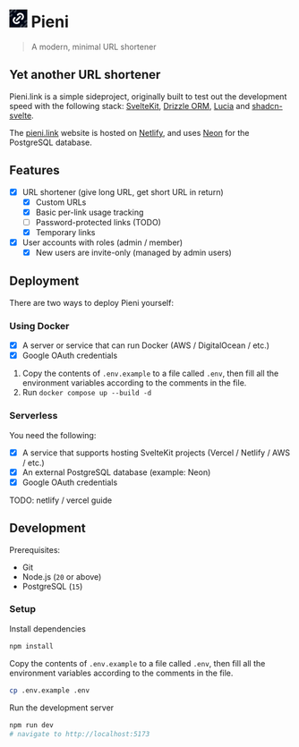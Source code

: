 # <img src="static/favicon.png" width="32" height="32" /> Pieni

> A modern, minimal URL shortener

## Yet another URL shortener

Pieni.link is a simple sideproject, originally built to test out the development speed with the following stack: [SvelteKit](https://kit.svelte.dev/), [Drizzle ORM](https://orm.drizzle.team/), [Lucia](https://lucia-auth.com/) and [shadcn-svelte](https://www.shadcn-svelte.com/).

The [pieni.link](https://pieni.link) website is hosted on [Netlify](https://app.netlify.com/), and uses [Neon](https://neon.tech/) for the PostgreSQL database.

## Features

- [x] URL shortener (give long URL, get short URL in return)
  - [x] Custom URLs
  - [x] Basic per-link usage tracking
  - [ ] Password-protected links (TODO)
  - [x] Temporary links
- [x] User accounts with roles (admin / member)
  - [x] New users are invite-only (managed by admin users)

## Deployment

There are two ways to deploy Pieni yourself:

### Using Docker

- [x] A server or service that can run Docker (AWS / DigitalOcean / etc.)
- [x] Google OAuth credentials

1. Copy the contents of `.env.example` to a file called `.env`, then fill all the environment variables according to the comments in the file.
2. Run `docker compose up --build -d`

### Serverless

You need the following:

- [x] A service that supports hosting SvelteKit projects (Vercel / Netlify / AWS / etc.)
- [x] An external PostgreSQL database (example: Neon)
- [x] Google OAuth credentials

TODO: netlify / vercel guide

## Development

Prerequisites:

- Git
- Node.js (`20` or above)
- PostgreSQL (`15`)

### Setup

Install dependencies

```bash
npm install
```

Copy the contents of `.env.example` to a file called `.env`, then fill all the environment variables according to the comments in the file.

```bash
cp .env.example .env
```

Run the development server

```bash
npm run dev
# navigate to http://localhost:5173
```
